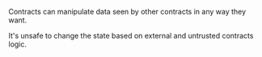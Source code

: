 Contracts can manipulate data seen by other contracts in any way they want.

It's unsafe to change the state based on external and untrusted contracts logic.
